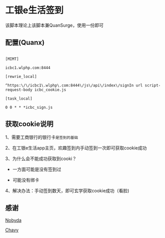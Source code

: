 # **工银e生活签到**<br>


该脚本理论上该脚本兼QuanSurge，使用一份即可<br>

## 配置(Quanx)<br>
```

[MIMT]

icbc1.wlphp.com:8444

[rewrie_local]

^https:\/\/icbc1\.wlphp\.com:8444\/js\/api\/index\/signIn url script-request-body icbc_cookie.js

[task_local]

0 0 * * *icbc_sign.js

```

## 获取cookie说明<br>

1、需要工商银行的银行卡`是签到的基础`

2、在工银e生活app主页，欢趣签到内手动签到一次即可获取cookie成功

3、为什么会不能成功获取到cooki？<br>

* 一方面可能是没有签到过<br>

* 可能没有绑卡<br>

4、解决办法：手动签到数天，即可玄学获取cookie成功（看脸)

## 感谢

[Nobyda](https://github.com/NobyDa/Scrip)<br>

[Chavy](https://github.com/chavyleung/script)
